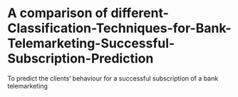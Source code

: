 # A comparison of different-Classification-Techniques-for-Bank-Telemarketing-Successful-Subscription-Prediction

To predict the clients’ behaviour for a successful subscription of a bank telemarketing
